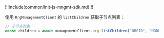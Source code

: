 !!!include(common/init-js-mngmt-sdk.md)!!!

使用 `OrgManagementClient` 的 `listChildren` 获取子节点列表：

```javascript
// 子节点列表
const children = await managementClient.org.listChildren("ORGID", "NODEID")
```
